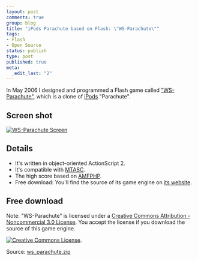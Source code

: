 ```yaml
--- 
layout: post
comments: true
group: blog
title: "iPods Parachute based on Flash: \"WS-Parachute\""
tags: 
- Flash
- Open Source
status: publish
type: post
published: true
meta: 
  _edit_last: "2"
---
```

In May 2006 I designed and programmed a Flash game called ["WS-Parachute"](/games/parachute/), which is a clone of [iPods](http://www.apple.com/ipod/) "Parachute".

<!--more-->

## Screen shot

[![WS-Parachute Screen](/blog/uploads/2007/02/ws_parachute_screen.jpg)](/games/parachute/)

## Details

*   It's written in object-oriented ActionScript 2.
*   It's compatible with [MTASC](http://mtasc.org).
*   The high score based on [AMFPHP](http://www.amfphp.org/).
*   Free download: You'll find the source of its game engine on [its website](/games/parachute/).

## Free download


Note: "WS-Parachute" is licensed under a [Creative Commons Attribution - Noncommercial 3.0 License](http://creativecommons.org/licenses/by-nc/3.0/). You accept the license if you download the source of this game engine.

[![Creative Commons License](http://creativecommons.org/images/public/somerights20.png)](http://creativecommons.org/licenses/by-nc/3.0/).

Source: [ws_parachute.zip](/blog/uploads/2007/02/19/ws_parachute.zip)

